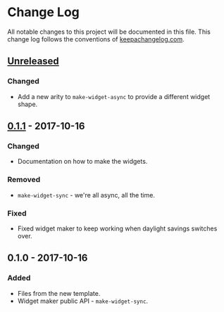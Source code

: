 # Change Log
All notable changes to this project will be documented in this file. This change log follows the conventions of [keepachangelog.com](http://keepachangelog.com/).

## [Unreleased]
### Changed
- Add a new arity to `make-widget-async` to provide a different widget shape.

## [0.1.1] - 2017-10-16
### Changed
- Documentation on how to make the widgets.

### Removed
- `make-widget-sync` - we're all async, all the time.

### Fixed
- Fixed widget maker to keep working when daylight savings switches over.

## 0.1.0 - 2017-10-16
### Added
- Files from the new template.
- Widget maker public API - `make-widget-sync`.

[Unreleased]: https://github.com/your-name/results-scraper/compare/0.1.1...HEAD
[0.1.1]: https://github.com/your-name/results-scraper/compare/0.1.0...0.1.1
